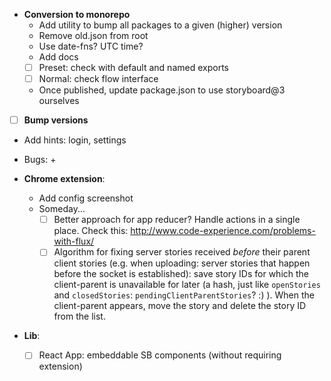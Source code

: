 - **Conversion to monorepo**
    * Add utility to bump all packages to a given (higher) version
    * Remove old.json from root
    * Use date-fns? UTC time?
    * Add docs
    + [ ] Preset: check with default and named exports
    + [ ] Normal: check flow interface
    * Once published, update package.json to use storyboard@3 ourselves

- [ ] **Bump versions**

- Add hints: login, settings

- Bugs:
    +
- **Chrome extension**:
    + Add config screenshot
    + Someday...
        * [ ] Better approach for app reducer? Handle actions in a single place. Check this: http://www.code-experience.com/problems-with-flux/
        * [ ] Algorithm for fixing server stories received *before* their parent client stories (e.g. when uploading: server stories that happen before the socket is established): save story IDs for which the client-parent is unavailable for later (a hash, just like `openStories` and `closedStories`: `pendingClientParentStories`? :) ). When the client-parent appears, move the story and delete the story ID from the list.
- **Lib**:
    + [ ] React App: embeddable SB components (without requiring extension)
